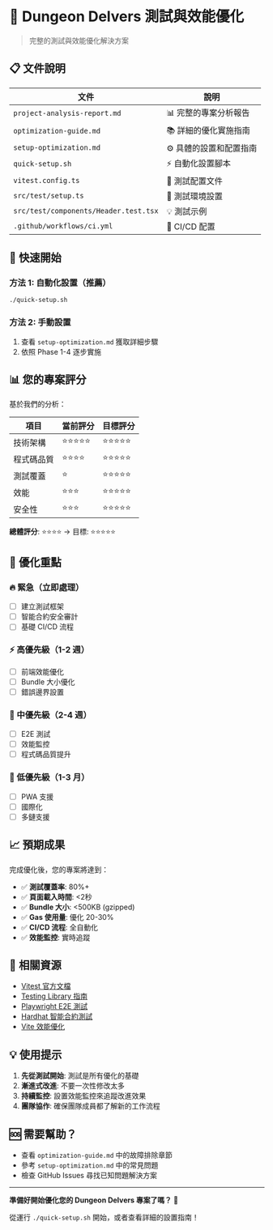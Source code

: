 # 🚀 Dungeon Delvers 測試與效能優化

> 完整的測試與效能優化解決方案

## 📋 文件說明

| 文件 | 說明 |
|------|------|
| `project-analysis-report.md` | 📊 完整的專案分析報告 |
| `optimization-guide.md` | 📚 詳細的優化實施指南 |
| `setup-optimization.md` | ⚙️ 具體的設置和配置指南 |
| `quick-setup.sh` | ⚡ 自動化設置腳本 |
| `vitest.config.ts` | 🧪 測試配置文件 |
| `src/test/setup.ts` | 🔧 測試環境設置 |
| `src/test/components/Header.test.tsx` | 💡 測試示例 |
| `.github/workflows/ci.yml` | 🔄 CI/CD 配置 |

## 🚀 快速開始

### 方法 1: 自動化設置（推薦）
```bash
./quick-setup.sh
```

### 方法 2: 手動設置
1. 查看 `setup-optimization.md` 獲取詳細步驟
2. 依照 Phase 1-4 逐步實施

## 📊 您的專案評分

基於我們的分析：

| 項目 | 當前評分 | 目標評分 |
|------|----------|----------|
| 技術架構 | ⭐⭐⭐⭐⭐ | ⭐⭐⭐⭐⭐ |
| 程式碼品質 | ⭐⭐⭐⭐ | ⭐⭐⭐⭐⭐ |
| 測試覆蓋 | ⭐ | ⭐⭐⭐⭐⭐ |
| 效能 | ⭐⭐⭐ | ⭐⭐⭐⭐⭐ |
| 安全性 | ⭐⭐⭐ | ⭐⭐⭐⭐⭐ |

**總體評分**: ⭐⭐⭐⭐ → 目標: ⭐⭐⭐⭐⭐

## 🎯 優化重點

### 🔥 緊急（立即處理）
- [ ] 建立測試框架
- [ ] 智能合約安全審計
- [ ] 基礎 CI/CD 流程

### ⚡ 高優先級（1-2 週）
- [ ] 前端效能優化
- [ ] Bundle 大小優化
- [ ] 錯誤邊界設置

### 🔧 中優先級（2-4 週）
- [ ] E2E 測試
- [ ] 效能監控
- [ ] 程式碼品質提升

### 🌟 低優先級（1-3 月）
- [ ] PWA 支援
- [ ] 國際化
- [ ] 多鏈支援

## 📈 預期成果

完成優化後，您的專案將達到：

- ✅ **測試覆蓋率**: 80%+
- ✅ **頁面載入時間**: <2秒
- ✅ **Bundle 大小**: <500KB (gzipped)
- ✅ **Gas 使用量**: 優化 20-30%
- ✅ **CI/CD 流程**: 全自動化
- ✅ **效能監控**: 實時追蹤

## 🔗 相關資源

- [Vitest 官方文檔](https://vitest.dev/)
- [Testing Library 指南](https://testing-library.com/docs/react-testing-library/intro/)
- [Playwright E2E 測試](https://playwright.dev/)
- [Hardhat 智能合約測試](https://hardhat.org/tutorial)
- [Vite 效能優化](https://vitejs.dev/guide/performance.html)

## 💡 使用提示

1. **先從測試開始**: 測試是所有優化的基礎
2. **漸進式改進**: 不要一次性修改太多
3. **持續監控**: 設置效能監控來追蹤改進效果
4. **團隊協作**: 確保團隊成員都了解新的工作流程

## 🆘 需要幫助？

- 查看 `optimization-guide.md` 中的故障排除章節
- 參考 `setup-optimization.md` 中的常見問題
- 檢查 GitHub Issues 尋找已知問題解決方案

---

**準備好開始優化您的 Dungeon Delvers 專案了嗎？** 🚀

從運行 `./quick-setup.sh` 開始，或者查看詳細的設置指南！